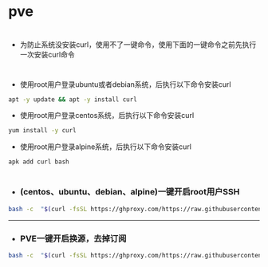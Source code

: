 # pve

#
- 为防止系统没安装curl，使用不了一键命令，使用下面的一键命令之前先执行一次安装curl命令
#

- 使用root用户登录ubuntu或者debian系统，后执行以下命令安装curl
```sh
apt -y update && apt -y install curl
```

- 使用root用户登录centos系统，后执行以下命令安装curl
```sh
yum install -y curl
```

- 使用root用户登录alpine系统，后执行以下命令安装curl
```sh
apk add curl bash
```
#

- ### (centos、ubuntu、debian、alpine)一键开启root用户SSH
```sh
bash -c  "$(curl -fsSL https://ghproxy.com/https://raw.githubusercontent.com/281677160/pve/main/ssh.sh)"
```
---
- ### PVE一键开启换源，去掉订阅
```sh
bash -c  "$(curl -fsSL https://ghproxy.com/https://raw.githubusercontent.com/281677160/pve/main/pvehy.sh)"
```
